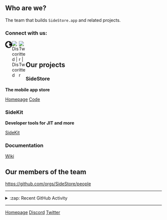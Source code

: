 <!-- 
Docs: How to use GitHub README and actions to auto-generate embedded content.
https://github.com/anuraghazra/github-readme-stats
https://www.youtube.com/watch?v=n6d4KHSKqGk
https://github.com/rahuldkjain/github-profile-readme-generator
 -->

## Who are we?

The team that builds `SideStore.app` and related projects.

### Connect with us:

<!--
[![Website](https://img.shields.io/website?label=sidestore.io&style=for-the-badge&url=https://sidestore.io)](https://sidestore.io)
[![Twitter Follow](https://img.shields.io/twitter/follow/sidestore_io?color=1DA1F2&logo=twitter&style=for-the-badge)](https://twitter.com/intent/follow?original_referer=https%3A%2F%2Fgithub.com%2Fsidestore&screen_name=sidestore)
[![GitHub Followers](https://img.shields.io/github/followers/sidestore?style=for-the-badge)]()
[![GitHub Sponsors](https://img.shields.io/github/sponsors/sidestore?style=for-the-badge
)]() 
-->

[<img align="left" alt="sidestore.io" width="22px" src="https://raw.githubusercontent.com/iconic/open-iconic/master/svg/globe.svg" />][website]
[<img align="left" alt="Discord | Discord" width="22px" src="https://cdn.jsdelivr.net/npm/simple-icons@v3/icons/discord.svg" />][discord]
[<img align="left" alt="Twitter | Twitter" width="22px" src="https://cdn.jsdelivr.net/npm/simple-icons@v3/icons/twitter.svg" />][twitter]

<br />
<br />

## Our projects

### SideStore

__The mobile app store__

[Homepage][website]
[Code][git.sidestore]

### SideKit

__Developer tools for JIT and more__

[SideKit][git.sidekit]

### Documentation

[Wiki][wiki]

## Our members of the team

https://github.com/orgs/SideStore/people

---

<details>
  <summary>:zap: Recent GitHub Activity</summary>

<!--START_SECTION:activity-->
1. 🗣 Commented on [#1046](https://github.com/SideStore/SideStore/issues/1046) in [SideStore/SideStore](https://github.com/SideStore/SideStore)
2. ❗️ Opened issue [#1055](https://github.com/SideStore/SideStore/issues/1055) in [SideStore/SideStore](https://github.com/SideStore/SideStore)
3. 🗣 Commented on [#1053](https://github.com/SideStore/SideStore/issues/1053) in [SideStore/SideStore](https://github.com/SideStore/SideStore)
4. 🗣 Commented on [#562](https://github.com/SideStore/SideStore/issues/562) in [SideStore/SideStore](https://github.com/SideStore/SideStore)
5. 🗣 Commented on [#156](https://github.com/SideStore/SideStore/issues/156) in [SideStore/SideStore](https://github.com/SideStore/SideStore)
6. ❗️ Closed issue [#976](https://github.com/SideStore/SideStore/issues/976) in [SideStore/SideStore](https://github.com/SideStore/SideStore)
7. 🗣 Commented on [#1053](https://github.com/SideStore/SideStore/issues/1053) in [SideStore/SideStore](https://github.com/SideStore/SideStore)
8. 🎉 Merged PR [#154](https://github.com/SideStore/SideStore-Docs/pull/154) in [SideStore/SideStore-Docs](https://github.com/SideStore/SideStore-Docs)
9. 🗣 Commented on [#154](https://github.com/SideStore/SideStore-Docs/issues/154) in [SideStore/SideStore-Docs](https://github.com/SideStore/SideStore-Docs)
10. 💪 Opened PR [#154](https://github.com/SideStore/SideStore-Docs/pull/154) in [SideStore/SideStore-Docs](https://github.com/SideStore/SideStore-Docs)
11. 🎉 Merged PR [#8](https://github.com/SideStore/Altcon/pull/8) in [SideStore/Altcon](https://github.com/SideStore/Altcon)
12. 🗣 Commented on [#8](https://github.com/SideStore/Altcon/issues/8) in [SideStore/Altcon](https://github.com/SideStore/Altcon)
13. 🎉 Merged PR [#151](https://github.com/SideStore/SideStore-Docs/pull/151) in [SideStore/SideStore-Docs](https://github.com/SideStore/SideStore-Docs)
14. 🗣 Commented on [#8](https://github.com/SideStore/Altcon/issues/8) in [SideStore/Altcon](https://github.com/SideStore/Altcon)
15. ❗️ Opened issue [#1053](https://github.com/SideStore/SideStore/issues/1053) in [SideStore/SideStore](https://github.com/SideStore/SideStore)
16. 🗣 Commented on [#8](https://github.com/SideStore/Altcon/issues/8) in [SideStore/Altcon](https://github.com/SideStore/Altcon)
17. 🗣 Commented on [#8](https://github.com/SideStore/Altcon/issues/8) in [SideStore/Altcon](https://github.com/SideStore/Altcon)
18. 💪 Opened PR [#8](https://github.com/SideStore/Altcon/pull/8) in [SideStore/Altcon](https://github.com/SideStore/Altcon)
19. ❗️ Opened issue [#1052](https://github.com/SideStore/SideStore/issues/1052) in [SideStore/SideStore](https://github.com/SideStore/SideStore)
20. 🗣 Commented on [#1051](https://github.com/SideStore/SideStore/issues/1051) in [SideStore/SideStore](https://github.com/SideStore/SideStore)
<!--END_SECTION:activity-->

</details>

---

[Homepage][patreon] [Discord][discord] [Twitter][twitter]

<!--
- [Patreon][patreon]
- [OpenCollective][opencollective]
- [YouTube][youtube]
-->

[website]: https://sidestore.io
[wiki]: https://wiki.sidestore.io
[twitter]: https://twitter.com/sidestore_io
[discord]: https://discord.gg/sidestore-949183273383395328
[youtube]: https://youtube.com/TODO
[patreon]: https://www.patreon.com/SideStore
[opencollective]: https://opencollective.com/TODO
[git.sidestore]: https://github.com/SideStore/SideStore/
[git.sidekit]: https://github.com/SideStore/SideKit

